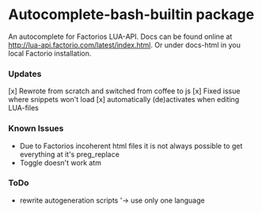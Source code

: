 # Autocomplete-bash-builtin package

An autocomplete for Factorios LUA-API.
Docs can be found online at http://lua-api.factorio.com/latest/index.html.
Or under docs-html in you local Factorio installation.

### Updates
[x] Rewrote from scratch and switched from coffee to js
[x] Fixed issue where snippets won't load
[x] automatically (de)activates when editing LUA-files

### Known Issues
* Due to Factorios incoherent html files it is not always possible
  to get everything at it's preg_replace
* Toggle doesn't work atm

### ToDo
* rewrite autogeneration scripts
 '-> use only one language
